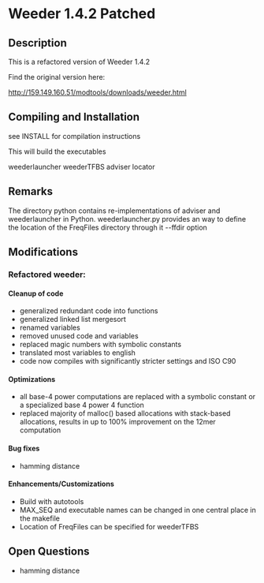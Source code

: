 # Weeder 1.4.2 Patched

## Description

This is a refactored version of Weeder 1.4.2

Find the original version here:

http://159.149.160.51/modtools/downloads/weeder.html

## Compiling and Installation

see INSTALL for compilation instructions

This will build the executables

weederlauncher
weederTFBS
adviser
locator

## Remarks

The directory python contains re-implementations of adviser and weederlauncher
in Python.
weederlauncher.py provides an way to define the location of the FreqFiles directory
through it --ffdir option

## Modifications

### Refactored weeder:

#### Cleanup of code

  - generalized redundant code into functions
  - generalized linked list mergesort
  - renamed variables
  - removed unused code and variables
  - replaced magic numbers with symbolic constants
  - translated most variables to english
  - code now compiles with significantly stricter settings and ISO C90

#### Optimizations

  - all base-4 power computations are replaced with a
    symbolic constant or a specialized base 4 power 4 function
  - replaced majority of malloc() based allocations with
    stack-based allocations, results in up to 100% improvement
    on the 12mer computation

#### Bug fixes

  - hamming distance

#### Enhancements/Customizations

  - Build with autotools
  - MAX_SEQ and executable names can be changed in one central place
    in the makefile
  - Location of FreqFiles can be specified for weederTFBS

## Open Questions
  - hamming distance
